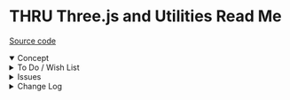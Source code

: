 # THRU Three.js and Utilities Read Me

[Source code](  )

<details open >

<summary>Concept</summary>


</details>

<details>

<summary>To Do / Wish List</summary>


</details>

<details>

<summary>Issues</summary>


</details>

<details>

<summary>Change Log</summary>

### 2019-10-21 ~ Theo

THRU 0.17.07-odev

* R: single quotes to double
* R: pass through jsHint
* R: cleanup html & css

### 2019-07-24 ~ Theo

* F - First commit

</details>